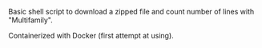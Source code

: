 Basic shell script to download a zipped file and count number of lines with "Multifamily".

Containerized with Docker (first attempt at using).
